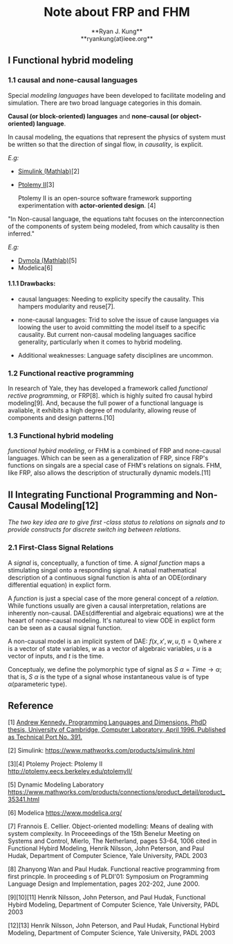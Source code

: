 <h1><center>Note about FRP and FHM</center></h1>

<center>**Ryan J. Kung**</center>
<center>**ryankung(at)ieee.org**</center>

## I Functional hybrid modeling

### 1.1 causal and none-causal languages

Special $modeling\ languages$ have been developed to facilitate modeling and simulation. There are two broad language categories in this domain. 

**Causal (or block-oriented) languages** and **none-causal (or object-oriented) language**.

In causal modeling, the equations that represent the physics of system must be written so that the direction of singal flow, in $causality$, is explicit.

*E.g:* 

* [Simulink (Mathlab)](https://www.mathworks.com/products/simulink.html)[2]
* [Ptolemy II](http://ptolemy.eecs.berkeley.edu/ptolemyII/)[3]

	Ptolemy II is an open-source software framework supporting experimentation with **actor-oriented design**. [4]

"In Non-causal language, the equations taht focuses on the interconnection of the components of system being modeled, from which causality is then inferred."

*E.g:*

* [Dymola (Mathlab)](https://www.mathworks.com/products/connections/product_detail/product_35341.html)[5]
* Modelica[6]

#### 1.1.1 Drawbacks:

* causal languages:  Needing to explicity specify the causality. This hampers modularity and reuse[7].

* none-causal languages: Trid to solve the issue of cause languages via loowing the user to avoid committing the model itself to a specific causality. But current non-causal modeling languages sacifice generality, particularly when it comes to hybrid modeling.

* Additional weaknesses:  Language safety disciplines are uncommon.


### 1.2 Functional reactive programming

In research of Yale, they has developed a framework called *functional rective programming*, or FRP[8]. which is highly suited fro causal hybird modeling[9]. And, because the full power of a functional language is avaliable, it exhibits a high degree of modularity, allowing reuse of components and design patterns.[10]


### 1.3 Functional hybrid modeling

*functional hybird modeling*, or FHM is a combined of FRP and none-causal languages. Which can be seen as a generalization of FRP, since FRP's functions on singals are a special case of FHM's relations on signals. FHM, like FRP, also allows the description of structurally dynamic models.[11]

## II Integrating Functional Programming and Non-Causal Modeling[12]

*The two key idea are to give first -class status to relations on signals and to provide constructs for discrete switch ing between relations.*

### 2.1 First-Class Signal Relations

A *signal* is, conceptually, a function of time. A *signal function* maps a stimulating singal onto a responding signal. A natual mathematical description of a continuous signal function is ahta of an ODE(ordinary differential equation) in explict form.

A *function* is just a special case of the more general concept of a *relation*. While functions usually are given a causal interpretation, relations are inherently non-causal. DAEs(differential and algebraic equations) wre at the heaart of none-causal modeling. It's natureal to view ODE in explict form can be seen as a causal signal function.

A non-causal model is an implicit system of DAE: $f(x, x',w,u,t)=0$,where $x$ is a vector of state variables, $w$ as a vector of algebraic variables, $u$ is a vector of inputs, and $t$ is the time.

Conceptualy, we define the polymorphic type of signal as $S\ \alpha = Time \rightarrow \alpha$; that is, $S\ \alpha$ is the type of a signal whose instantaneous value is of type $\alpha$(parameteric type).



## Reference

[1] [Andrew Kennedy. Programming Languages and Dimensions. PhdD thesis, University of Cambridge, Computer Laboratory, April 1996. Published as Technical Port No. 391.](https://www.cl.cam.ac.uk/techreports/UCAM-CL-TR-391.pdf)

[2] Simulink: https://www.mathworks.com/products/simulink.html

[3][4] Ptolemy Project: Ptolemy II http://ptolemy.eecs.berkeley.edu/ptolemyII/

[5] Dynamic Modeling Laboratory https://www.mathworks.com/products/connections/product_detail/product_35341.html

[6] Modelica  https://www.modelica.org/

[7] Frannois E. Cellier. Object-oriented modelling: Means of dealing with system complexity. In Proceeedings of the 15th Benelur Meeting on Systems and Control, Mierlo, The Netherland, pages 53-64, 1006 cited in  Functional Hybird Modeling, Henrik Nilsson, John Peterson, and Paul Hudak, Department of Computer Science, Yale University, PADL 2003

[8] Zhanyong Wan and Paul Hudak. Functional reactive programming from first princple. In proceeding s of PLDI'01: Symposium on Programming Language Design and Implementation, pages 202-202, June 2000.

[9][10][11] Henrik Nilsson, John Peterson, and Paul Hudak, Functional Hybird Modeling, Department of Computer Science, Yale University, PADL 2003

[12][13] Henrik Nilsson, John Peterson, and Paul Hudak, Functional Hybird Modeling, Department of Computer Science, Yale University, PADL 2003
